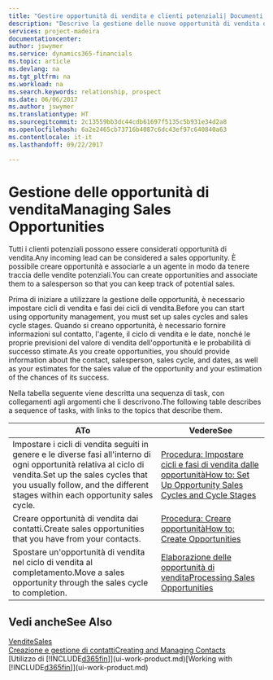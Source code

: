 ```yaml
---
title: "Gestire opportunità di vendita e clienti potenziali| Documenti Microsoft"
description: "Descrive la gestione delle nuove opportunità di vendita o dei clienti potenziali in Financials e l'associazione dell'opportunità con un agente per tenere traccia delle vendite potenziali."
services: project-madeira
documentationcenter: 
author: jswymer
ms.service: dynamics365-financials
ms.topic: article
ms.devlang: na
ms.tgt_pltfrm: na
ms.workload: na
ms.search.keywords: relationship, prospect
ms.date: 06/06/2017
ms.author: jswymer
ms.translationtype: HT
ms.sourcegitcommit: 2c13559bb3dc44cdb61697f5135c5b931e34d2a8
ms.openlocfilehash: 6a2e2465cb73716b4087c6dc43ef97c640840a63
ms.contentlocale: it-it
ms.lasthandoff: 09/22/2017

---
```

# <a name="managing-sales-opportunities"></a><span data-ttu-id="f9c42-103">Gestione delle opportunità di vendita</span><span class="sxs-lookup"><span data-stu-id="f9c42-103">Managing Sales Opportunities</span></span>
<span data-ttu-id="f9c42-104">Tutti i clienti potenziali possono essere considerati opportunità di vendita.</span><span class="sxs-lookup"><span data-stu-id="f9c42-104">Any incoming lead can be considered a sales opportunity.</span></span> <span data-ttu-id="f9c42-105">È possibile creare opportunità e associarle a un agente in modo da tenere traccia delle vendite potenziali.</span><span class="sxs-lookup"><span data-stu-id="f9c42-105">You can create opportunities and associate them to a salesperson so that you can keep track of potential sales.</span></span>

<span data-ttu-id="f9c42-106">Prima di iniziare a utilizzare la gestione delle opportunità, è necessario impostare cicli di vendita e fasi dei cicli di vendita.</span><span class="sxs-lookup"><span data-stu-id="f9c42-106">Before you can start using opportunity management, you must set up sales cycles and sales cycle stages.</span></span> <span data-ttu-id="f9c42-107">Quando si creano opportunità, è necessario fornire informazioni sul contatto, l'agente, il ciclo di vendita e le date, nonché le proprie previsioni del valore di vendita dell'opportunità e le probabilità di successo stimate.</span><span class="sxs-lookup"><span data-stu-id="f9c42-107">As you create opportunities, you should provide information about the contact, salesperson, sales cycle, and dates, as well as your estimates for the sales value of the opportunity and your estimation of the chances of its success.</span></span>

<span data-ttu-id="f9c42-108">Nella tabella seguente viene descritta una sequenza di task, con collegamenti agli argomenti che li descrivono.</span><span class="sxs-lookup"><span data-stu-id="f9c42-108">The following table describes a sequence of tasks, with links to the topics that describe them.</span></span> 

| <span data-ttu-id="f9c42-109">A</span><span class="sxs-lookup"><span data-stu-id="f9c42-109">To</span></span> | <span data-ttu-id="f9c42-110">Vedere</span><span class="sxs-lookup"><span data-stu-id="f9c42-110">See</span></span> |
| --- | --- |
| <span data-ttu-id="f9c42-111">Impostare i cicli di vendita seguiti in genere e le diverse fasi all'interno di ogni opportunità relativa al ciclo di vendita.</span><span class="sxs-lookup"><span data-stu-id="f9c42-111">Set up the sales cycles that you usually follow, and the different stages within each opportunity sales cycle.</span></span> |[<span data-ttu-id="f9c42-112">Procedura: Impostare cicli e fasi di vendita dalle opportunità</span><span class="sxs-lookup"><span data-stu-id="f9c42-112">How to: Set Up Opportunity Sales Cycles and Cycle Stages</span></span>](marketing-how-setup-opportunity-sales-cycles-stages.md) |
| <span data-ttu-id="f9c42-113">Creare opportunità di vendita dai contatti.</span><span class="sxs-lookup"><span data-stu-id="f9c42-113">Create sales opportunities that you have from your contacts.</span></span> |[<span data-ttu-id="f9c42-114">Procedura: Creare opportunità</span><span class="sxs-lookup"><span data-stu-id="f9c42-114">How to: Create Opportunities</span></span>](marketing-how-create-opportunities.md) |
| <span data-ttu-id="f9c42-115">Spostare un'opportunità di vendita nel ciclo di vendita al completamento.</span><span class="sxs-lookup"><span data-stu-id="f9c42-115">Move a sales opportunity through the sales cycle to completion.</span></span> |[<span data-ttu-id="f9c42-116">Elaborazione delle opportunità di vendita</span><span class="sxs-lookup"><span data-stu-id="f9c42-116">Processing Sales Opportunities</span></span>](marketing-processing-sales-opportunities.md) |

## <a name="see-also"></a><span data-ttu-id="f9c42-117">Vedi anche</span><span class="sxs-lookup"><span data-stu-id="f9c42-117">See Also</span></span>
[<span data-ttu-id="f9c42-118">Vendite</span><span class="sxs-lookup"><span data-stu-id="f9c42-118">Sales</span></span>](sales-manage-sales.md)  
[<span data-ttu-id="f9c42-119">Creazione e gestione di contatti</span><span class="sxs-lookup"><span data-stu-id="f9c42-119">Creating and Managing Contacts</span></span>](marketing-contacts.md)  
<span data-ttu-id="f9c42-120">[Utilizzo di [!INCLUDE[d365fin](includes/d365fin_md.md)]](ui-work-product.md)</span><span class="sxs-lookup"><span data-stu-id="f9c42-120">[Working with [!INCLUDE[d365fin](includes/d365fin_md.md)]](ui-work-product.md)</span></span>

